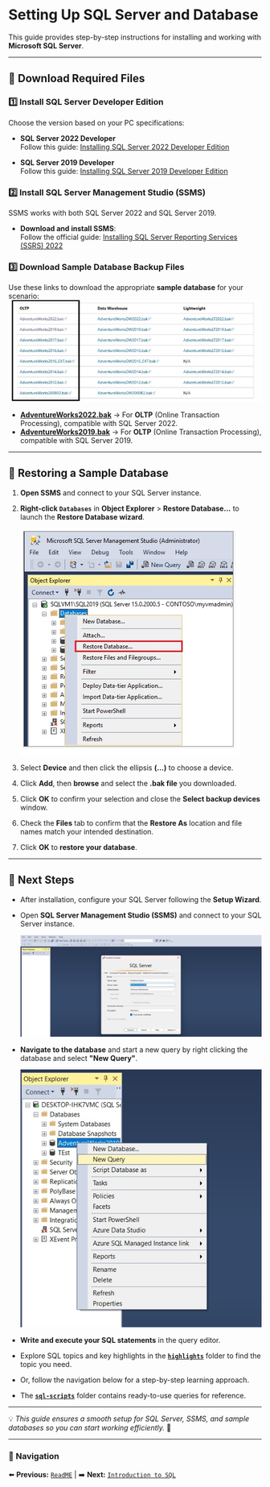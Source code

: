 # Setting Up SQL Server and Database

This guide provides step-by-step instructions for installing and working with **Microsoft SQL Server**.

---

## 📌 Download Required Files

### 1️⃣ Install SQL Server Developer Edition  
Choose the version based on your PC specifications:

- **SQL Server 2022 Developer**  
  Follow this guide: [Installing SQL Server 2022 Developer Edition](https://jimsalasek.com/2022/12/06/installing-sql-server-2022-developer-edition/)

- **SQL Server 2019 Developer**  
  Follow this guide: [Installing SQL Server 2019 Developer Edition](https://jimsalasek.com/2019/12/03/installing-sql-server-2019-developer-edition/)

### 2️⃣ Install SQL Server Management Studio (SSMS)  
SSMS works with both SQL Server 2022 and SQL Server 2019.

- **Download and install SSMS**:  
  Follow the official guide: [Installing SQL Server Reporting Services (SSRS) 2022](https://jimsalasek.com/2023/01/04/how-to-install-sql-server-reporting-services-ssrs-2022/)

### 3️⃣ Download Sample Database Backup Files  
Use these links to download the appropriate **sample database** for your scenario:  
  ![Restore Database](../img/AdventureWorksbak.jpg)  
- **[AdventureWorks2022.bak](https://github.com/Microsoft/sql-server-samples/releases/download/adventureworks/AdventureWorks2022.bak)** → For **OLTP** (Online Transaction Processing), compatible with SQL Server 2022.
- **[AdventureWorks2019.bak](https://github.com/Microsoft/sql-server-samples/releases/download/adventureworks/AdventureWorks2019.bak)** → For **OLTP** (Online Transaction Processing), compatible with SQL Server 2019.

---

## 📌 Restoring a Sample Database  

1. **Open SSMS** and connect to your SQL Server instance.  
2. **Right-click `Databases`** in **Object Explorer** > **Restore Database...** to launch the **Restore Database wizard**.
   
   ![Restore Database](../img/restoreDB.jpg)  
4. Select **Device** and then click the ellipsis **(...)** to choose a device.  
5. Click **Add**, then **browse** and select the **.bak file** you downloaded.  
6. Click **OK** to confirm your selection and close the **Select backup devices** window.  
7. Check the **Files** tab to confirm that the **Restore As** location and file names match your intended destination.  
8. Click **OK** to **restore your database**.  

---

## 📌 Next Steps  

- After installation, configure your SQL Server following the **Setup Wizard**.  
- Open **SQL Server Management Studio (SSMS)** and connect to your SQL Server instance.
  
  ![Restore Database](../img/SSMSConnect.jpg)  
- **Navigate to the database** and start a new query by right clicking the database and select **"New Query"**.
  
  ![Restore Database](../img/SSMSQuery.jpg)  
- **Write and execute your SQL statements** in the query editor. 
- Explore SQL topics and key highlights in the **[`highlights`](../highlights)** folder to find the topic you need.  
- Or, follow the navigation below for a step-by-step learning approach.  
- The **[`sql-scripts`](../sql-scripts)** folder contains ready-to-use queries for reference. 

---

💡 *This guide ensures a smooth setup for SQL Server, SSMS, and sample databases so you can start working efficiently.* 🚀  

---
### 🔗 Navigation  
⬅️ **Previous:** [`ReadME`](../README.md) | ➡️ **Next:** [`Introduction to SQL`](Introduction_SQL.md)

